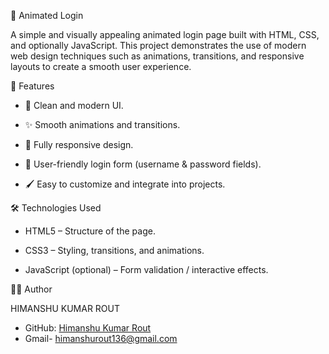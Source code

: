 🔐 Animated Login

A simple and visually appealing animated login page built with HTML, CSS, and optionally JavaScript. This project demonstrates the use of modern web design techniques such as animations, transitions, and responsive layouts to create a smooth user experience.



🚀 Features

* 🎨 Clean and modern UI.

* ✨ Smooth animations and transitions.

* 📱 Fully responsive design.

* 🔑 User-friendly login form (username & password fields).

* 🖌️ Easy to customize and integrate into projects.



🛠️ Technologies Used

* HTML5 – Structure of the page.

* CSS3 – Styling, transitions, and animations.

* JavaScript (optional) – Form validation / interactive effects.


👨‍💻 Author

HIMANSHU KUMAR ROUT

* GitHub: [Himanshu Kumar Rout](https://github.com/HimanshuKumarRout/ANIMATED-LOGIN)
* Gmail- himanshurout136@gmail.com
